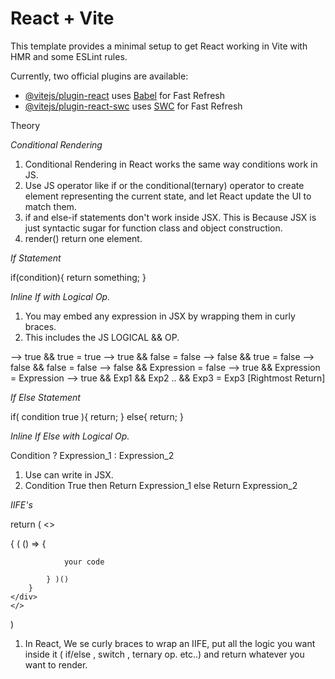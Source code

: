 # React + Vite

This template provides a minimal setup to get React working in Vite with HMR and some ESLint rules.

Currently, two official plugins are available:

- [@vitejs/plugin-react](https://github.com/vitejs/vite-plugin-react/blob/main/packages/plugin-react/README.md) uses [Babel](https://babeljs.io/) for Fast Refresh
- [@vitejs/plugin-react-swc](https://github.com/vitejs/vite-plugin-react-swc) uses [SWC](https://swc.rs/) for Fast Refresh


Theory

_Conditional Rendering_


1. Conditional Rendering in React works the same way conditions work in JS.
2. Use JS operator like if or the conditional(ternary) operator to create element representing the current state, and let React update the UI to match them.
3. if and else-if statements don't work inside JSX. This is Because JSX is just syntactic sugar for function class and object construction.
4. render() return one element.



_If Statement_

if(condition){
    return something;
}



_Inline If with Logical Op._

1. You may embed any expression in JSX by wrapping them in curly braces. 
2. This includes the JS LOGICAL && OP.

--> true && true = true
--> true && false = false
--> false && true = false
--> false && false = false
--> false && Expression = false
--> true && Expression = Expression
--> true && Exp1 && Exp2 .. && Exp3 = Exp3 [Rightmost Return]



_If Else Statement_

if( condition true ){
    return;
}
else{
    return;
}



_Inline If Else with Logical Op._

Condition ? Expression_1 : Expression_2
1. Use can write in JSX.
2. Condition True then Return Expression_1 else Return Expression_2



_IIFE's_

return (
    <>
    <div>
        {
            ( () => {

                your code

            } )()
        }
    </div>
    </>
)

1. In React, We se curly braces to wrap an IIFE, put all the logic you want inside it ( if/else , switch , ternary op. etc..) and return  whatever you want to render.